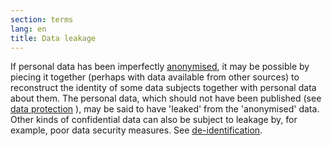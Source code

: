 ```yaml
---
section: terms
lang: en
title: Data leakage
---
```


If personal data has been imperfectly [anonymised](../anonymisation/), it may be possible by piecing it together (perhaps with data available from other sources) to reconstruct the identity of some data subjects together with personal data about them. The personal data, which should not have been published (see [data protection](../data-protection-legislation/) ), may be said to have 'leaked' from the 'anonymised' data. Other kinds of confidential data can also be subject to leakage by, for example, poor data security measures. See [de-identification](../de-identification/).
